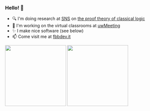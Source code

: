 ### Hello! 👋

- 🔍 I'm doing research at [SNS](https://www.sns.it/en/) on [the proof theory of classical logic](https://arxiv.org/abs/2307.16594)
- 🔧 I'm working on the virtual classrooms at [uwMeeting](https://uwmeeting.com/?lng=en)
- ✨ I make nice software (see below)
- 📫 Come visit me at [fbbdev.it](https://fbbdev.it)

<picture>
  <source
    srcset="https://github-readme-stats.vercel.app/api?username=fbbdev&show_icons=true&text_bold=false&rank_icon=percentile&include_all_commits=true&custom_title=@fbbdev%27s+github+stats&theme=dark"
    media="(prefers-color-scheme: dark)"
    height="200">
  <source
    srcset="https://github-readme-stats.vercel.app/api?username=fbbdev&show_icons=true&text_bold=false&rank_icon=percentile&include_all_commits=true&custom_title=@fbbdev%27s+github+stats"
    media="(prefers-color-scheme: light), (prefers-color-scheme: no-preference)"
    height="200">
  <img src="https://github-readme-stats.vercel.app/api?username=fbbdev&show_icons=true&text_bold=false&rank_icon=percentile&include_all_commits=true&custom_title=@fbbdev%27s+github+stats" height="200">
</picture>
<picture>
  <source
    srcset="https://github-readme-stats.vercel.app/api/top-langs/?username=fbbdev&hide=meson%2Ccmake%2Cnsis%2Cmakefile%2Cpeg.js&layout=compact&langs_count=8&card_width=320&theme=dark"
    media="(prefers-color-scheme: dark)"
    height="200">
  <source
    srcset="https://github-readme-stats.vercel.app/api/top-langs/?username=fbbdev&hide=meson%2Ccmake%2Cnsis%2Cmakefile%2Cpeg.js&layout=compact&langs_count=8&card_width=320"
    media="(prefers-color-scheme: light), (prefers-color-scheme: no-preference)"
    height="200">
  <img src="https://github-readme-stats.vercel.app/api/top-langs/?username=fbbdev&hide=meson%2Ccmake%2Cnsis%2Cmakefile%2Cpeg.js&layout=compact&langs_count=8&card_width=320" height="200">
</picture>
